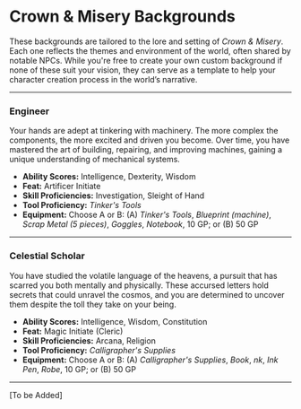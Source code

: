 # Crown & Misery Backgrounds

These backgrounds are tailored to the lore and setting of *Crown & Misery*. Each one reflects the themes and environment of the world, often shared by notable NPCs. While you're free to create your own custom background if none of these suit your vision, they can serve as a template to help your character creation process in the world’s narrative.

---

### Engineer

Your hands are adept at tinkering with machinery. The more complex the components, the more excited and driven you become. Over time, you have mastered the art of building, repairing, and improving machines, gaining a unique understanding of mechanical systems.

- **Ability Scores:** Intelligence, Dexterity, Wisdom
- **Feat:** Artificer Initiate
- **Skill Proficiencies:** Investigation, Sleight of Hand
- **Tool Proficiency:** *Tinker's Tools*
- **Equipment:** Choose A or B: (A) *Tinker's Tools*, *Blueprint (machine)*, *Scrap Metal (5 pieces)*, *Goggles*, *Notebook*, 10 GP; or (B) 50 GP

---

### Celestial Scholar

You have studied the volatile language of the heavens, a pursuit that has scarred you both mentally and physically. These accursed letters hold secrets that could unravel the cosmos, and you are determined to uncover them despite the toll they take on your being.

- **Ability Scores:** Intelligence, Wisdom, Constitution
- **Feat:** Magic Initiate (Cleric)
- **Skill Proficiencies:** Arcana, Religion
- **Tool Proficiency:** *Calligrapher's Supplies*
- **Equipment:** Choose A or B: (A) *Calligrapher's Supplies*, *Book*, *nk*, *Ink Pen*, *Robe*, 10 GP; or (B) 50 GP

---

[To be Added]

